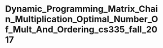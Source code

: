 # Dynamic_Programming_Matrix_Chain_Multiplication_Optimal_Number_Of_Mult_And_Ordering_cs335_fall_2017
